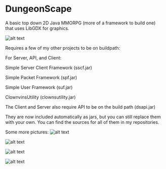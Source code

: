 # DungeonScape
A basic top down 2D Java MMORPG (more of a framework to build one) that uses LibGDX for graphics.

![alt text](https://i.imgur.com/TYpHUpE.png)

Requires a few of my other projects to be on buildpath:

For Server, API, and Client:

Simple Server Client Framework (sscf.jar)

Simple Packet Framework (spf.jar)

Simple User Framework (suf.jar)

ClownvinsUtility (clownsutility.jar)

The Client and Server also require API to be on the build path (dsapi.jar)

They are now included automatically as jars, but you can still replace them with your own. You can find the sources for all of them in my repositories.

Some more pictures:
![alt text](https://i.imgur.com/bfrrTuW.png)

![alt text](https://i.imgur.com/bVno1PE.png)

![alt text](https://i.imgur.com/CkIiWHS.png)

![alt text](https://i.imgur.com/ZhNFZps.png)

